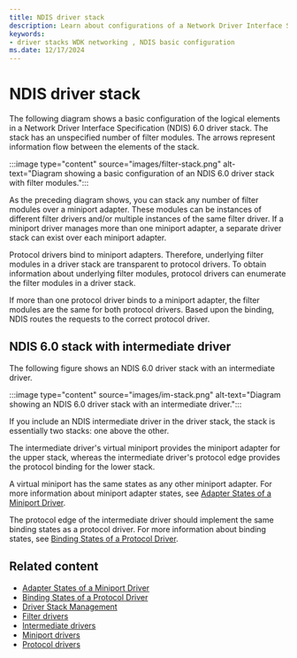 ```yaml
---
title: NDIS driver stack
description: Learn about configurations of a Network Driver Interface Specification (NDIS) 6.0 driver stack.
keywords:
- driver stacks WDK networking , NDIS basic configuration
ms.date: 12/17/2024
---
```


# NDIS driver stack

The following diagram shows a basic configuration of the logical elements in a Network Driver Interface Specification (NDIS) 6.0 driver stack. The stack has an unspecified number of filter modules. The arrows represent information flow between the elements of the stack.

:::image type="content" source="images/filter-stack.png" alt-text="Diagram showing a basic configuration of an NDIS 6.0 driver stack with filter modules.":::

As the preceding diagram shows, you can stack any number of filter modules over a miniport adapter. These modules can be instances of different filter drivers and/or multiple instances of the same filter driver. If a miniport driver manages more than one miniport adapter, a separate driver stack can exist over each miniport adapter.

Protocol drivers bind to miniport adapters. Therefore, underlying filter modules in a driver stack are transparent to protocol drivers. To obtain information about underlying filter modules, protocol drivers can enumerate the filter modules in a driver stack.

If more than one protocol driver binds to a miniport adapter, the filter modules are the same for both protocol drivers. Based upon the binding, NDIS routes the requests to the correct protocol driver.

## <a href="" id="ndis-6-0-stack-with-intermediate-driver"></a>NDIS 6.0 stack with intermediate driver

The following figure shows an NDIS 6.0 driver stack with an intermediate driver.

:::image type="content" source="images/im-stack.png" alt-text="Diagram showing an NDIS 6.0 driver stack with an intermediate driver.":::

If you include an NDIS intermediate driver in the driver stack, the stack is essentially two stacks: one above the other.

The intermediate driver's virtual miniport provides the miniport adapter for the upper stack, whereas the intermediate driver's protocol edge provides the protocol binding for the lower stack.

A virtual miniport has the same states as any other miniport adapter. For more information about miniport adapter states, see [Adapter States of a Miniport Driver](adapter-states-of-a-miniport-driver.md).

The protocol edge of the intermediate driver should implement the same binding states as a protocol driver. For more information about binding states, see [Binding States of a Protocol Driver](binding-states-of-a-protocol-driver.md).

## Related content

- [Adapter States of a Miniport Driver](adapter-states-of-a-miniport-driver.md)
- [Binding States of a Protocol Driver](binding-states-of-a-protocol-driver.md)
- [Driver Stack Management](driver-stack-management.md)
- [Filter drivers](ndis-filter-drivers.md)
- [Intermediate drivers](ndis-intermediate-drivers.md)
- [Miniport drivers](ndis-miniport-drivers2.md)
- [Protocol drivers](ndis-protocol-drivers2.md)
